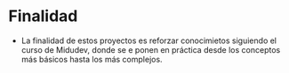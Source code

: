 # Finalidad
- La finalidad de estos proyectos es reforzar conocimietos 
siguiendo el curso de Midudev, donde se e ponen en práctica desde los conceptos más básicos hasta los más complejos.